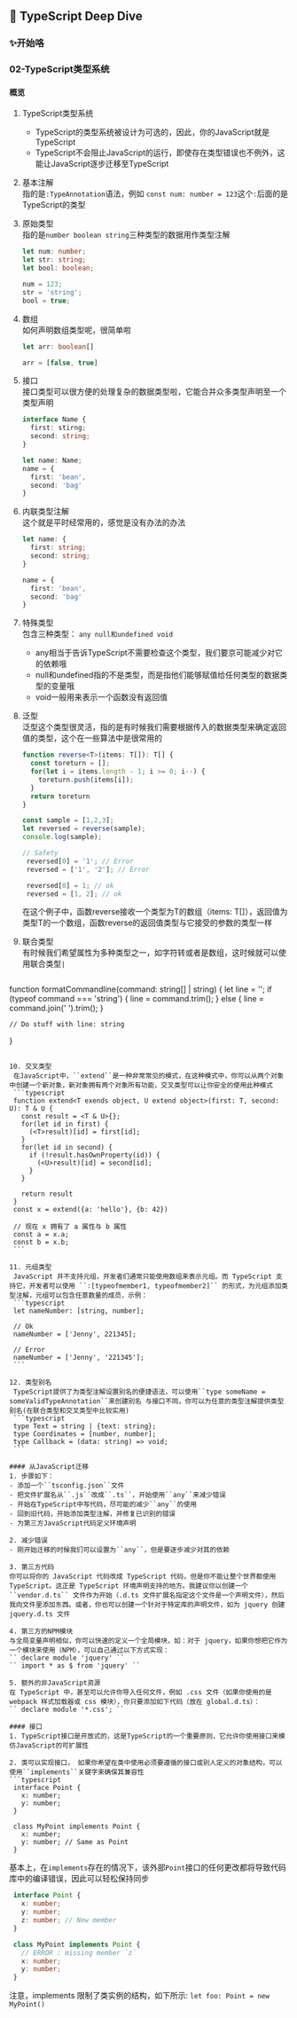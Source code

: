 ## 📘 TypeScript Deep Dive  

### ✨开始咯
### 02-TypeScript类型系统  
#### 概览  
1. TypeScript类型系统  
   - TypeScript的类型系统被设计为可选的，因此，你的JavaScript就是TypeScript
   - TypeScript不会阻止JavaScript的运行，即使存在类型错误也不例外，这能让JavaScript逐步迁移至TypeScript  

2. 基本注解  
   指的是``:TypeAnnotation``语法，例如 ``const num: number = 123``这个``:``后面的是TypeScript的类型  
  
3. 原始类型  
   指的是``number boolean string``三种类型的数据用作类型注解
   ```typescript
   let num: number;
   let str: string;
   let bool: boolean;

   num = 123;
   str = 'string';
   bool = true;
   ```  
4. 数组  
   如何声明数组类型呢，很简单啦
   ```typescript
   let arr: boolean[]
   
   arr = [false, true]
   ```  
  
5. 接口  
   接口类型可以很方便的处理复杂的数据类型啦，它能合并众多类型声明至一个类型声明
   ```typescript
   interface Name {
     first: stirng;
     second: string;
   }

   let name: Name;
   name = {
     first: 'bean',
     second: 'bag'
   }
   ```  

6. 内联类型注解  
   这个就是平时经常用的，感觉是没有办法的办法
   ```typescript
   let name: {
     first: string;
     second: string;
   }

   name = {
     first: 'bean',
     second: 'bag'
   }
   ```  

7. 特殊类型  
   包含三种类型： ``any null和undefined void``  
   - any相当于告诉TypeScript不需要检查这个类型，我们要京可能减少对它的依赖哦
   - null和undefined指的不是类型，而是指他们能够赋值给任何类型的数据类型的变量哦
   - void一般用来表示一个函数没有返回值  

8. 泛型  
   泛型这个类型很灵活，指的是有时候我们需要根据传入的数据类型来确定返回值的类型，这个在一些算法中是很常用的  
   ```typescript
   function reverse<T>(items: T[]): T[] {
     const toreturn = [];
     for(let i = items.length - 1; i >= 0; i--) {
       toreturn.push(items[i]);
     }
     return toreturn
   }

   const sample = [1,2,3];
   let reversed = reverse(sample);
   console.log(sample);

   // Safety
    reversed[0] = '1'; // Error
    reversed = ['1', '2']; // Error

    reversed[0] = 1; // ok
    reversed = [1, 2]; // ok
   ```  
   在这个例子中，函数reverse接收一个类型为T的数组（items: T[]），返回值为类型T的一个数组，函数reverse的返回值类型与它接受的参数的类型一样  

9. 联合类型  
   有时候我们希望属性为多种类型之一，如字符转或者是数组，这时候就可以使用联合类型`` | ``  
   ```typescript
  function formatCommandline(command: string[] | string) {
    let line = '';
    if (typeof command === 'string') {
      line = command.trim();
    } else {
      line = command.join(' ').trim();
    }

    // Do stuff with line: string
  }
   ```  
  
10. 交叉类型  
    在JavaScript中，``extend``是一种非常常见的模式，在这种模式中，你可以从两个对象中创建一个新对象，新对象拥有两个对象所有功能，交叉类型可以让你安全的使用此种模式  
    ```typescript
    function extend<T exends object, U extend object>(first: T, second: U): T & U {
      const result = <T & U>{};
      for(let id in first) {
        (<T>result)[id] = first[id];
      }
      for(let id in second) {
        if (!result.hasOwnProperty(id)) {
          (<U>result)[id] = second[id];
        }
      }

      return result
    }
    const x = extend({a: 'hello'}, {b: 42})

    // 现在 x 拥有了 a 属性与 b 属性
    const a = x.a;
    const b = x.b;
    ```  

11. 元组类型  
    JavaScript 并不支持元组，开发者们通常只能使用数组来表示元组。而 TypeScript 支持它，开发者可以使用 ``:[typeofmember1, typeofmember2]`` 的形式，为元组添加类型注解，元组可以包含任意数量的成员，示例：
    ```typescript
    let nameNumber: [string, number];

    // Ok
    nameNumber = ['Jenny', 221345];

    // Error
    nameNumber = ['Jenny', '221345'];
    ```  

12. 类型别名  
    TypeScript提供了为类型注解设置别名的便捷语法，可以使用``type someName = someValidTypeAnnotation``来创建别名 与接口不同，你可以为任意的类型注解提供类型别名(在联合类型和交叉类型中比较实用)
    ```typescript
    type Text = string | {text: string};
    type Coordinates = [number, number];
    type Callback = (data: string) => void;
    ```

#### 从JavaScript迁移  
1. 步骤如下：
   - 添加一个``tsconfig.json``文件
   - 把文件扩展名从``.js``改成``.ts``，开始使用``any``来减少错误
   - 开始在TypeScript中写代码，尽可能的减少``any``的使用
   - 回到旧代码，开始添加类型注解，并修复已识别的错误
   - 为第三方JavaScript代码定义环境声明  

2. 减少错误
   - 刚开始迁移的时候我们可以设置为``any``，但是要逐步减少对其的依赖  

3. 第三方代码  
   你可以将你的 JavaScript 代码改成 TypeScript 代码，但是你不能让整个世界都使用 TypeScript。这正是 TypeScript 环境声明支持的地方。我建议你以创建一个``vendor.d.ts`` 文件作为开始（.d.ts 文件扩展名指定这个文件是一个声明文件），然后我向文件里添加东西。或者，你也可以创建一个针对于特定库的声明文件，如为 jquery 创建 jquery.d.ts 文件  

4. 第三方的NPM模块  
   与全局变量声明相似，你可以快速的定义一个全局模块，如：对于 jquery，如果你想把它作为一个模块来使用（NPM），可以自己通过以下方式实现：
   `` declare module 'jquery' ``  
   `` import * as $ from 'jquery' ``  

5. 额外的非JavaScript资源  
   在 TypeScript 中，甚至可以允许你导入任何文件，例如 .css 文件（如果你使用的是 webpack 样式加载器或 css 模块），你只要添加如下代码（放在 global.d.ts）：
   `` declare module '*.css'; ``  

#### 接口  
1. TypeScript接口是开放式的，这是TypeScript的一个重要原则，它允许你使用接口来模仿JavaScript的可扩展性  

2. 类可以实现接口， 如果你希望在类中使用必须要遵循的接口或别人定义的对象结构，可以使用``implements``关键字来确保其兼容性
   ```typescript
    interface Point {
      x: number;
      y: number;
    }

    class MyPoint implements Point {
      x: number;
      y: number; // Same as Point
    }
   ```  
   基本上，在``implements``存在的情况下，该外部``Point``接口的任何更改都将导致代码库中的编译错误，因此可以轻松保持同步  
   ```typescript
    interface Point {
      x: number;
      y: number;
      z: number; // New member
    }

    class MyPoint implements Point {
      // ERROR : missing member `z`
      x: number;
      y: number;
    }
   ```
   注意，implements 限制了类实例的结构，如下所示:
   `` let foo: Point = new MyPoint() ``
